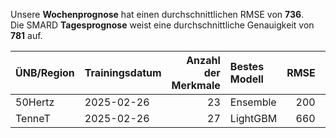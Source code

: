 
Unsere __Wochenprognose__ hat einen durchschnittlichen RMSE von __736__.  
Die SMARD __Tagesprognose__ weist eine durchschnittliche Genauigkeit von __781__ auf.
    
| ÜNB/Region   | Trainingsdatum   |   Anzahl der Merkmale | Bestes Modell   |   RMSE |   TSO RMSE |
|:-------------|:-----------------|----------------------:|:----------------|-------:|-----------:|
| 50Hertz      | 2025-02-26       |                    23 | Ensemble        |    200 |        214 |
| TenneT       | 2025-02-26       |                    27 | LightGBM        |    660 |        715 |
